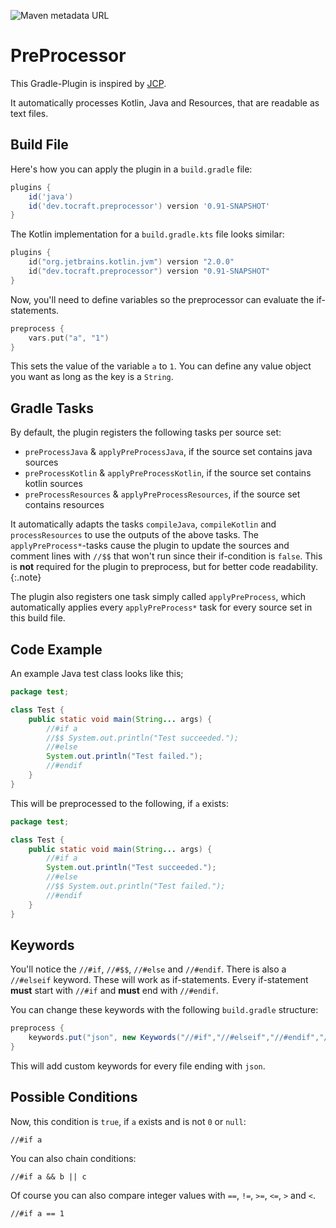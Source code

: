 ![Maven metadata URL](https://img.shields.io/maven-metadata/v?metadataUrl=https%3A%2F%2Fmaven.tocraft.dev%2Fpublic%2Fdev%2Ftocraft%2Fpreprocessor%2Fmaven-metadata.xml&style=flat-square)

# PreProcessor

This Gradle-Plugin is inspired by [JCP](https://github.com/raydac/java-comment-preprocessor).

It automatically processes Kotlin, Java and Resources, that are readable as text files.

## Build File

Here's how you can apply the plugin in a `build.gradle` file:

~~~groovy
plugins {
    id('java')
    id('dev.tocraft.preprocessor') version '0.91-SNAPSHOT'
}
~~~

The Kotlin implementation for a `build.gradle.kts` file looks similar:

~~~kotlin
plugins {
    id("org.jetbrains.kotlin.jvm") version "2.0.0"
    id("dev.tocraft.preprocessor") version "0.91-SNAPSHOT"
}
~~~

Now, you'll need to define variables so the preprocessor can evaluate the if-statements.
~~~kotlin
preprocess {
    vars.put("a", "1")
}
~~~

This sets the value of the variable `a` to `1`. You can define any value object you want as long as the key is a `String`.

## Gradle Tasks

By default, the plugin registers the following tasks per source set:
* `preProcessJava` & `applyPreProcessJava`, if the source set contains java sources
* `preProcessKotlin` & `applyPreProcessKotlin`, if the source set contains kotlin sources
* `preProcessResources` & `applyPreProcessResources`, if the source set contains resources

It automatically adapts the tasks `compileJava`, `compileKotlin` and `processResources` to use the outputs of the above tasks.
The `applyPreProcess*`-tasks cause the plugin to update the sources and comment lines with `//$$` that won't run since their if-condition is `false`.
This is **not** required for the plugin to preprocess, but for better code readability.
{:.note}

The plugin also registers one task simply called `applyPreProcess`, which automatically applies every `applyPreProcess*` task for every source set in this build file.

## Code Example

An example Java test class looks like this;

~~~java
package test;

class Test {
    public static void main(String... args) {
        //#if a
        //$$ System.out.println("Test succeeded.");
        //#else
        System.out.println("Test failed.");
        //#endif
    }
}
~~~

This will be preprocessed to the following, if `a` exists:

~~~java
package test;

class Test {
    public static void main(String... args) {
        //#if a
        System.out.println("Test succeeded.");
        //#else
        //$$ System.out.println("Test failed.");
        //#endif
    }
}
~~~

## Keywords

You'll notice the `//#if`, `//#$$`, `//#else` and `//#endif`. There is also a `//#elseif` keyword.
These will work as if-statements. Every if-statement **must** start with `//#if` and **must** end with `//#endif`.

You can change these keywords with the following `build.gradle` structure:
~~~groovy
preprocess {
    keywords.put("json", new Keywords("//#if","//#elseif","//#endif","//\$\$"))
}
~~~

This will add custom keywords for every file ending with `json`.

## Possible Conditions

Now, this condition is `true`, if `a` exists and is not `0` or `null`:
~~~
//#if a
~~~

You can also chain conditions:

~~~
//#if a && b || c
~~~

Of course you can also compare integer values with `==`, `!=`, `>=`, `<=`, `>` and `<`.

~~~
//#if a == 1
~~~
